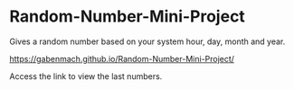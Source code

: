 # Random-Number-Mini-Project

Gives a random number based on your system hour, day, month and year.

https://gabenmach.github.io/Random-Number-Mini-Project/ 

Access the link to view the last numbers.
